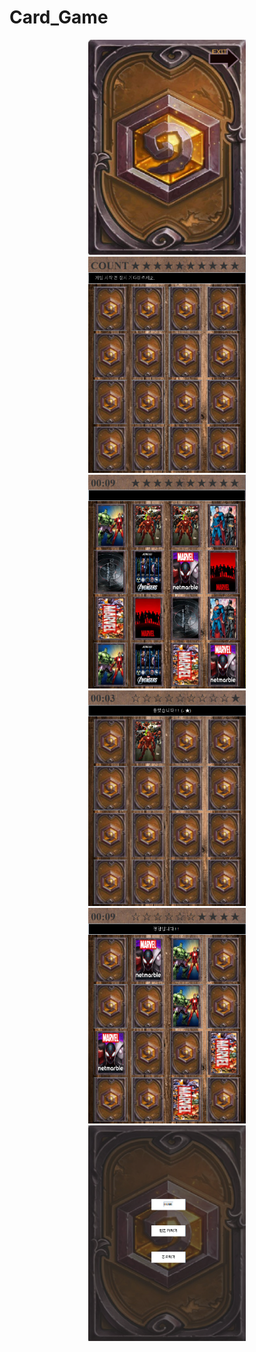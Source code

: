 # Card_Game


<p align="center">
<a href="Card_Game/cardGame01.PNG" style="padding:20px"><img src="Card_Game/cardGame01.PNG"  width="50%" ></a>
<a href="Card_Game/cardGame01.PNG"><img src="Card_Game/cardGame02.PNG"  width="50%" ></a>
<a href="Card_Game/cardGame01.PNG"><img src="Card_Game/cardGame03.PNG"  width="50%" ></a>
<a href="Card_Game/cardGame01.PNG"><img src="Card_Game/cardGame04.PNG"  width="50%" ></a>
<a href="Card_Game/cardGame01.PNG"><img src="Card_Game/cardGame04_1.PNG"  width="50%" ></a>
<a href="Card_Game/cardGame01.PNG"><img src="Card_Game/cardGame05.PNG"  width="50%" ></a>
</p>
